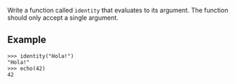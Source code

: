 Write a function called `identity` that evaluates to its argument. The function should only accept a single argument.

## Example

```console?lang=python&prompt=>>>
>>> identity("Hola!")
"Hola!"
>>> echo(42)
42
```
